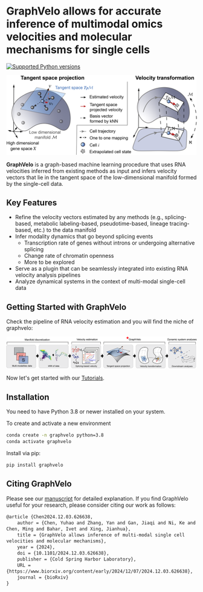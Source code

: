 # GraphVelo allows for accurate inference of multimodal omics velocities and molecular mechanisms for single cells

[![Supported Python versions](https://img.shields.io/badge/python-3.8-blue)](https://python.org)

<img src="https://github.com/xing-lab-pitt/GraphVelo/blob/main/docs/source/_static/img/framework_fig.png" alt="GraphVelo" width="800" />

**GraphVelo** is a graph-based machine learning procedure that uses RNA velocities inferred from existing methods as input and infers velocity vectors that lie in the tangent space of the low-dimensional manifold formed by the single-cell data.

## Key Features

- Refine the velocity vectors estimated by any methods (e.g., splicing-based, metabolic labeling-based, pseudotime-based, lineage tracing-based, etc.) to the data manifold
- Infer modality dynamics that go beyond splicing events
    - Transcription rate of genes without introns or undergoing alternative splicing
    - Change rate of chromatin openness
    - More to be explored
- Serve as a plugin that can be seamlessly integrated into existing RNA velocity analysis pipelines
- Analyze dynamical systems in the context of multi-modal single-cell data

## Getting Started with GraphVelo

Check the pipeline of RNA velocity estimation and you will find the niche of graphvelo:

<img src="https://github.com/xing-lab-pitt/GraphVelo/blob/main/docs/source/_static/img/graphvelo_pipeline.png" alt="GraphVelo" width="600" />

Now let's get started with our [Tutorials](https://graphvelo.readthedocs.io/en/latest/index.html).

## Installation

You need to have Python 3.8 or newer installed on your system. 

To create and activate a new environment
```bash
conda create -n graphvelo python=3.8
conda activate graphvelo
```

Install via pip:
```bash
pip install graphvelo
```

## Citing GraphVelo

Please see our [manuscript](https://www.biorxiv.org/content/10.1101/2024.12.03.626638v1) for detailed explanation. 
If you find GraphVelo useful for your research, please consider citing our work as follows:

```
@article {Chen2024.12.03.626638,
	author = {Chen, Yuhao and Zhang, Yan and Gan, Jiaqi and Ni, Ke and Chen, Ming and Bahar, Ivet and Xing, Jianhua},
	title = {GraphVelo allows inference of multi-modal single cell velocities and molecular mechanisms},
	year = {2024},
	doi = {10.1101/2024.12.03.626638},
	publisher = {Cold Spring Harbor Laboratory},
	URL = {https://www.biorxiv.org/content/early/2024/12/07/2024.12.03.626638},
	journal = {bioRxiv}
}

```